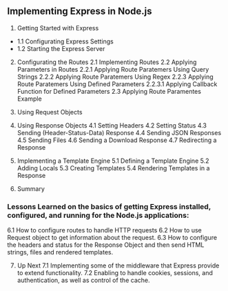 ## Implementing Express in Node.js 

1. Getting Started with Express
  - 1.1 Configurating Express Settings
  - 1.2 Starting the Express Server
	
2. Configurating the Routes
  2.1 Implementing Routes
  2.2 Applying Parameters in Routes
    2.2.1 Applying Route Paratemers Using Query Strings
    2.2.2 Applying Route Paratemers Using Regex
    2.2.3 Applying Route Paratemers Using Defined Parameters
    2.2.3.1 Applying Callback Function for Defined Parameters
  2.3 Applying Route Paramentes Example		

3. Using Request Objects
	
4. Using Response Objects
  4.1 Setting Headers
  4.2 Setting Status
  4.3 Sending (Header-Status-Data) Response
  4.4 Sending JSON Responses
  4.5 Sending Files
  4.6 Sending a Download Response
  4.7 Redirecting a Response

5. Implementing a Template Engine
  5.1 Defining a Template Engine
  5.2 Adding Locals
  5.3 Creating Templates
  5.4 Rendering Templates in a Response

6. Summary
  ### Lessons Learned on the basics of getting Express installed, configured, and running for the Node.js applications:
  6.1 How to configure routes to handle HTTP requests
  6.2 How to use Request object to get information about the request.
  6.3 How to configure the headers and status for the Response Object and then send HTML strings, files and rendered templates.

7. Up Next
  7.1 Implementing some of the middleware that Express provide to extend functionality.
  7.2 Enabling to handle cookies, sessions, and authentication, as well as control of the cache.
